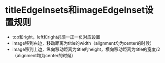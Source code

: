 # titleEdgeInsets和imageEdgeInset设置规则

* top和right，left和right必须一正一负对应设置
* image移到右边，移动距离为title的width（alignment均为center的时候）
* image移到上边，纵向移动距离为title的height，横向移动距离为title的宽度/2（alignment均为center的时候）